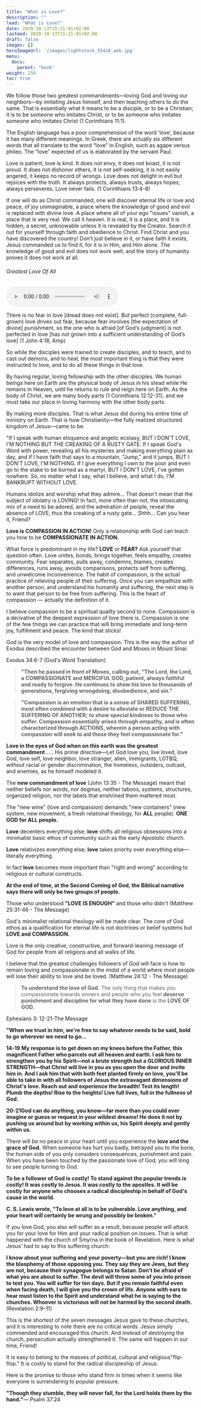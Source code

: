 ```yaml
---
title: "What is Love?"
description: ""
lead: "What is Love?"
date: 2020-10-13T15:21:01+02:00
lastmod: 2020-10-13T15:21:01+02:00
draft: false
images: []
heroImageUrl: '/images/lightstock_55418_web.jpg'
menu:
  docs:
    parent: "book"
weight: 250
toc: true
---
```


We follow those two greatest commandments—loving God and loving our neighbors—by imitating Jesus himself, and then teaching others to do the same. That is essentially what it means to be a disciple, or to be a Christian; it is to be someone who imitates Christ, or to be someone who imitates someone who imitates Christ (1 Corinthians 11:1).

The English language has a poor comprehension of the word ‘love’, because it has many different meanings. In Greek, there are actually six different words that all translate to the word “love” in English, such as agape versus phileo. The “love” expected of us is elaborated by the servant Paul.

Love is patient, love is kind. It does not envy, it does not boast, it is not proud. It does not dishonor others, it is not self-seeking, it is not easily angered, it keeps no record of wrongs. Love does not delight in evil but rejoices with the truth. It always protects, always trusts, always hopes, always perseveres. Love never fails. (1 Corinthians 13:4-8)

If one will do as Christ commanded, one will discover eternal life or love and peace, of joy unimaginable, a place where the knowledge of good and evil is replaced with divine love. A place where all of your ego "issues" vanish, a place that is very real. We call it heaven. It is real, it is a place, and it is hidden, a secret, unknowable unless it is revealed by the Creator. Search it out for yourself through faith and obedience to Christ. Find Christ and you have discovered the country! Don’t just believe in it, or have faith it exists, Jesus commanded us to find it, for it is in Him, and Him alone. The knowledge of good and evil does not work well, and the story of humanity proves it does not work at all. 

<div class="audio-player-box">
  <h6>Greatest Love Of All</h6>
  <audio controls>
    <source src="https://www-jag-media.s3.us-east-2.amazonaws.com/Greatest-Love-Of-All-Ravi.mp3" type="audio/mpeg">
    Your browser does not support the audio element.
  </audio>
</div>

There is no fear in love [dread does not exist]. But perfect (complete, full-grown) love drives out fear, because fear involves [the expectation of divine] punishment, so the one who is afraid [of God’s judgment] is not perfected in love [has not grown into a sufficient understanding of God’s love] (1 John 4:18, Amp)

So while the disciples were trained to create disciples, and to teach, and to cast out demons, and to heal, the most important thing is that they were instructed to love, and to do all these things in that love.

By having regular, loving fellowship with the other disciples. We human beings here on Earth are the physical body of Jesus in his stead while He remains in Heaven, until he returns to rule and reign here on Earth. As the body of Christ, we are many body parts (1 Corinthians 12:12-31), and we must take our place in loving harmony with the other body parts.

By making more disciples. That is what Jesus did during his entire time of ministry on Earth. That is how Christianity—the fully realized structured kingdom of Jesus—came to be.

"If I speak with human eloquence and angelic ecstasy, BUT I DON'T LOVE, I'M NOTHING BUT THE CREAKING OF A RUSTY GATE. If I speak God's Word with power, revealing all his mysteries and making everything plain as day, and if I have faith that says to a mountain, "Jump," and it jumps, BUT I DON'T LOVE, I'M NOTHING. If I give everything I own to the poor and even go to the stake to be burned as a martyr, BUT I DON'T LOVE, I've gotten nowhere. So, no matter what I say, what I believe, and what I do, I'M BANKRUPT WITHOUT LOVE.

Humans idolize and worship what they admire... That doesn't mean that the subject of idolatry is LOVING! In fact, more often than not, the intoxicating mix of a need to be adored, and the admiration of people, reveal the absence of LOVE, thus the creaking of a rusty gate... Shhh... Can you hear it, Friend?

**Love is COMPASSION IN ACTION!** Only a relationship with God can teach you how to be **COMPASSIONATE IN ACTION.**

What force is predominant in my life? **LOVE** or **FEAR?** Ask yourself that question often. Love unites, bonds, brings together, feels empathy, creates community. Fear separates, pulls away, condemns, blames, creates differences, runs away, avoids comparisons, protects self from suffering, and unwelcome inconvenience. The habit of compassion, is the actual practice of relieving people of their suffering. Once you can empathize with another person, and understand his humanity and suffering, the next step is to want that person to be free from suffering. This is the heart of compassion — actually the definition of it.

I believe compassion to be a spiritual quality second to none. Compassion is a derivative of the deepest expression of love there is. Compassion is one of the few things we can practice that will bring immediate and long-term joy, fulfillment and peace. The kind that sticks!

God is the very model of love and compassion. This is the way the author of Exodus described the encounter between God and Moses in Mount Sinai:

Exodus 34:6-7 (God's Word Translation)

> **"Then he passed in front of Moses, calling out, “The Lord, the Lord, a COMPASSIONATE and MERCIFUL GOD, patient, always faithful and ready to forgive. He continues to show his love to thousands of generations, forgiving wrongdoing, disobedience, and sin."**

> **"Compassion is an emotion that is a sense of SHARED SUFFERING, most often combined with a desire to alleviate or REDUCE THE SUFFERING OF ANOTHER; to show special kindness to those who suffer. Compassion essentially arises through empathy, and is often characterized through ACTIONS, wherein a person acting with compassion will seek to aid those they feel compassionate for."**


**Love in the eyes of God when on this earth was the greatest commandment . . .** His prime directive—Let God love you, live loved, love God, love self, love neighbor, love stranger, alien, immigrants, LGTBQ, without racial or gender discrimination, the homeless, outsiders, outcast, and enemies, as he himself modeled it.

The **new commandment of love** (John 13:35 - The Message) meant that neither beliefs nor words, nor dogmas, neither taboos, systems, structures, organized religion, nor the labels that enshrined them mattered most.

The "new wine" (love and compassion) demands "new containers" (new system, new movement, a fresh relational theology, for **ALL** people). **ONE GOD for ALL people.**

**Love** decenters everything else; **love** shifts all religious obsessions into a minimalist basic ethos of community such as the early Apostolic church.

**Love** relativizes everything else; **love** takes priority over everything else—literally everything.

In fact **love** becomes more important than "right and wrong" according to religious or cultural constructs.

**At the end of time, at the Second Coming of God, the Biblical narrative says there will only be two groups of people.**

Those who understood **"LOVE IS ENOUGH"** and those who didn't (Matthew 25:31-46 - The Message)

God's minimalist relational theology will be made clear. The core of God ethos as a qualification for eternal life is not doctrines or belief systems but **LOVE and COMPASSION.**

Love is the only creative, constructive, and forward-leaning message of God for people from all religions and all walks of life.

I believe that the greatest challenges followers of God will face is how to remain loving and compassionate in the midst of a world where most people will lose their ability to love and be loved. (Matthew 24:12 - The Message)

> **To understand the love of God.** The only thing that makes you compassionate towards sinners and people who you feel **deserve punishment and discipline for what they have done** is the **LOVE OF GOD.**

Ephesians 3: 12-21-The Message

**"When we trust in him, we're free to say whatever needs to be said, bold to go wherever we need to go...**

**14-19 My response is to get down on my knees before the Father, this magnificent Father who parcels out all heaven and earth. I ask him to strengthen you by his Spirit—not a brute strength but a GLORIOUS INNER STRENGTH—that Christ will live in you as you open the door and invite him in. And I ask him that with both feet planted firmly on love, you'll be able to take in with all followers of Jesus the extravagant dimensions of Christ's love. Reach out and experience the breadth! Test its length! Plumb the depths! Rise to the heights! Live full lives, full in the fullness of God.**

**20-21God can do anything, you know—far more than you could ever imagine or guess or request in your wildest dreams! He does it not by pushing us around but by working within us, his Spirit deeply and gently within us.**

There will be no peace in your heart until you experience the **love and the grace of God.** When someone has hurt you badly, betrayed you to the bone, the human side of you only considers consequences, punishment and pain. When you have been touched by the passionate love of God, you will long to see people turning to God.

**To be a follower of God is costly! To stand against the popular trends is costly! It was costly to Jesus. It was costly to the apostles. It will be costly for anyone who chooses a radical discipleship in behalf of God's cause in the world.**

**C. S. Lewis wrote, "To love at all is to be vulnerable. Love anything, and your heart will certainly be wrung and possibly be broken."**

If you love God, you also will suffer as a result, because people will attack you for your love for Him and your radical position on issues. That is what happened with the church of Smyrna in the book of Revelation. Here is what Jesus' had to say to this suffering church:

**I know about your suffering and your poverty—but you are rich! I know the blasphemy of those opposing you. They say they are Jews, but they are not, because their synagogue belongs to Satan. Don't be afraid of what you are about to suffer. The devil will throw some of you into prison to test you. You will suffer for ten days. But if you remain faithful even when facing death, I will give you the crown of life. Anyone with ears to hear must listen to the Spirit and understand what he is saying to the churches. Whoever is victorious will not be harmed by the second death.** (Revelation 2:9–11)

This is the shortest of the seven messages Jesus gave to these churches, and it is interesting to note there are no critical words. Jesus simply commended and encouraged this church. And instead of destroying the church, persecution actually strengthened it. The same will happen in our time, Friend!

It is easy to belong to the masses of political, cultural and religious"flip-flop." It is costly to stand for the radical discipleship of Jesus.

Here is the promise to those who stand firm in times when it seems like everyone is surrendering to popular pressure.

**"Though they stumble, they will never fall, for the Lord holds them by the hand."**— Psalm 37:24
